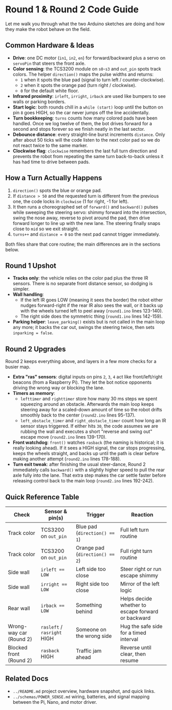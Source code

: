 # Round 1 & Round 2 Code Guide

Let me walk you through what the two Arduino sketches are doing and how they make the robot behave on the field.

## Common Hardware & Ideas
- **Drive**: one DC motor (`in1`, `in2`, `en`) for forward/backward plus a servo on `servoPin` that steers the front axle.
- **Color sensing**: the TCS3200 module on `s0`-`s3` and `out_pin` spots track colors. The helper `direction()` maps the pulse widths and returns:
  - `1` when it spots the blue pad (signal to turn left / counter-clockwise).
  - `2` when it spots the orange pad (turn right / clockwise).
  - `0` for the default white floor.
- **Infrared proximity**: `irleft`, `irright`, `irback` are used like bumpers to see walls or parking borders.
- **Start logic**: both rounds chill in a `while (start)` loop until the button on pin `8` goes HIGH, so the car never jumps off the line accidentally.
- **Turn bookkeeping**: `turns` counts how many colored pads have been handled. Once we log twelve of them, the bot drives forward for a second and stops forever so we finish neatly in the last sector.
- **Debounce distance**: every straight-line burst increments `distance`. Only after about 50 ticks will the code listen to the next color pad so we do not react twice to the same marker.
- **Clockwise flag**: `clockwise` remembers the last full turn direction and prevents the robot from repeating the same turn back-to-back unless it has had time to drive between pads.

## How a Turn Actually Happens
1. `direction()` spots the blue or orange pad.
2. If `distance > 50` and the requested turn is different from the previous one, the code locks in `clockwise` (1 for right, -1 for left).
3. It then runs a choreographed set of `forward()` and `backward()` pulses while sweeping the steering servo: shimmy forward into the intersection, swing the nose away, reverse to pivot around the pad, then drive forward longer to line up with the new lane. The steering finally snaps close to `mid` so we exit straight.
4. `turns++` and `distance = 0` so the next pad cannot trigger immediately.

Both files share that core routine; the main differences are in the sections below.

## Round 1 Upshot
- **Tracks only**: the vehicle relies on the color pad plus the three IR sensors. There is no separate front distance sensor, so dodging is simpler.
- **Wall handling**:
  - If the left IR goes LOW (meaning it sees the border) the robot either nudges forward-right if the rear IR also sees the wall, or it backs up with the wheels turned left to peel away (`round1.ino` lines 123-140).
  - The right side does the symmetric thing (`round1.ino` lines 142-159).
- **Parking helper**: `leave_parking()` exists but is not called in the main loop any more; it backs the car out, swings the steering twice, then sets `inparking = false`.

## Round 2 Upgrades
Round 2 keeps everything above, and layers in a few more checks for a busier map.

- **Extra "ras" sensors**: digital inputs on pins `2`, `3`, `4` act like front/left/right beacons (from a Raspberry Pi). They let the bot notice opponents driving the wrong way or blocking the lane.
- **Timers as memory**:
  - `lefttimer` and `righttimer` store how many 30 ms steps we spent squeezing around an obstacle. Afterwards the main loop keeps steering away for a scaled-down amount of time so the robot drifts smoothly back to the center (`round2.ino` lines 95-137).
  - `left_obstacle_timer` and `right_obstacle_timer` count how long an IR sensor stays triggered. If either hits `30`, the code assumes we are rubbing the wall and executes a short "reverse and swing out" escape move (`round2.ino` lines 139-170).
- **Front watchdog**: `front()` watches `rasback` (the naming is historical; it is really looking ahead). If it sees a HIGH signal, the car stops progressing, keeps the wheels straight, and backs up until the path is clear before making another attempt (`round2.ino` lines 178-188).
- **Turn exit tweak**: after finishing the usual steer-dance, Round 2 immediately calls `backward()` with a slightly higher speed to pull the rear axle fully into the lane. That extra step makes the car settle faster before releasing control back to the main loop (`round2.ino` lines 192-242).

## Quick Reference Table
| Check | Sensor & pin(s) | Trigger | Reaction |
| ----- | ---------------- | ------- | -------- |
| Track color | TCS3200 on `out_pin` | Blue pad (`direction() == 1`) | Full left turn routine |
| Track color | TCS3200 on `out_pin` | Orange pad (`direction() == 2`) | Full right turn routine |
| Side wall | `irleft == LOW` | Left side too close | Steer right or run escape shimmy |
| Side wall | `irright == LOW` | Right side too close | Mirror of the left logic |
| Rear wall | `irback == LOW` | Something behind | Helps decide whether to escape forward or backward |
| Wrong-way car (Round 2) | `rasleft` / `rasright` HIGH | Someone on the wrong side | Hug the safe side for a timed interval |
| Blocked front (Round 2) | `rasback` HIGH | Traffic jam ahead | Reverse until clear, then resume |

## Related Docs
- `../README.md`  project overview, hardware snapshot, and quick links.
- `../schemas/POWER_SENSE.md`  wiring, batteries, and signal mapping between the Pi, Nano, and motor driver.



